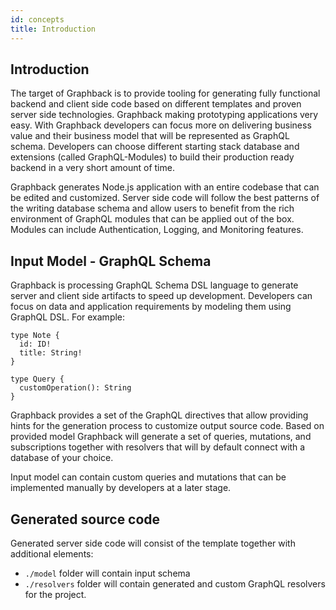```yaml
---
id: concepts
title: Introduction
---
```


## Introduction

The target of Graphback is to provide tooling for generating fully functional backend and client side code based on different templates and proven server side technologies.
Graphback making prototyping applications very easy. 
With Graphback developers can focus more on delivering business value and their business model that will be represented as GraphQL schema. Developers can choose different starting stack database and extensions (called GraphQL-Modules) to build their production ready backend in a very short amount of time.

Graphback generates Node.js application with an entire codebase that can be edited and customized.
Server side code will follow the best patterns of the writing database schema and allow users to benefit from the rich environment of GraphQL modules that can be applied out of the box.
Modules can include Authentication, Logging, and Monitoring features.

## Input Model - GraphQL Schema 

Graphback is processing GraphQL Schema DSL language to generate server and client side artifacts to speed up development.
Developers can focus on data and application requirements by modeling them using GraphQL DSL.
For example:

```
type Note {
  id: ID!
  title: String!
}

type Query {
  customOperation(): String
}
```

Graphback provides a set of the GraphQL directives that allow providing hints for the generation process to customize output source code. Based on provided model Graphback will generate a set of queries, mutations, and subscriptions together with resolvers that will by default connect with a database of your choice. 

Input model can contain custom queries and mutations that can be implemented manually by developers at a later stage.

## Generated source code

Generated server side code will consist of the template together with additional elements:

- `./model` folder will contain input schema
- `./resolvers` folder will contain generated and custom GraphQL resolvers for the project.
